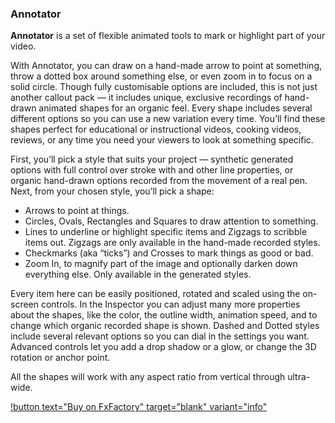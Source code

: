 ### Annotator

**Annotator** is a set of flexible animated tools to mark or highlight part of your video.

With Annotator, you can draw on a hand-made arrow to point at something, throw a dotted box around something else, or even zoom in to focus on a solid circle. Though fully customisable options are included, this is not just another callout pack — it includes unique, exclusive recordings of hand-drawn animated shapes for an organic feel. Every shape includes several different options so you can use a new variation every time. You’ll find these shapes perfect for educational or instructional videos, cooking videos, reviews, or any time you need your viewers to look at something specific.

First, you’ll pick a style that suits your project — synthetic generated options with full control over stroke with and other line properties, or organic hand-drawn options recorded from the movement of a real pen. Next, from your chosen style, you’ll pick a shape:

- Arrows to point at things.
- Circles, Ovals, Rectangles and Squares to draw attention to something.
- Lines to underline or highlight specific items and Zigzags to scribble items out. Zigzags are only available in the hand-made recorded styles.
- Checkmarks (aka “ticks”) and Crosses to mark things as good or bad.
- Zoom In, to magnify part of the image and optionally darken down everything else. Only available in the generated styles.

Every item here can be easily positioned, rotated and scaled using the on-screen controls. In the Inspector you can adjust many more properties about the shapes, like the color, the outline width, animation speed, and to change which organic recorded shape is shown. Dashed and Dotted styles include several relevant options so you can dial in the settings you want. Advanced controls let you add a drop shadow or a glow, or change the 3D rotation or anchor point.

All the shapes will work with any aspect ratio from vertical through ultra-wide.

[!button text="Buy on FxFactory" target="blank" variant="info"](https://fxfactory.com/info/annotator/)